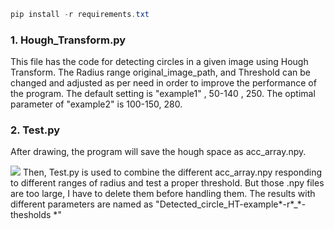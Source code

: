 

```csharp
pip install -r requirements.txt
```
### 1. Hough_Transform.py

This file has the code for detecting circles in a given image using Hough Transform.
The Radius range original_image_path, and Threshold can be changed and adjusted as per need in order to improve the performance of the program. The default setting is "example1" , 50-140 , 250. The optimal parameter of "example2"  is 100-150, 280.

### 2. Test.py

After drawing, the program will save the hough space as acc_array.npy. 

![](Readme_md_files%5Cimage.png?v=1&type=image)
Then, Test.py is used to combine the different acc_array.npy responding to different ranges of radius and test a proper threshold.
But those .npy files are too large, I have to delete them before handling them.
The results with different parameters are named as "Detected_circle_HT-example*-r*_*-thesholds *"
